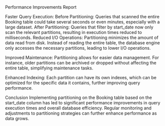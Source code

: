 Performance Improvements Report

Faster Query Execution:
Before Partitioning: Queries that scanned the entire Booking table could take several seconds or even minutes, especially with a large dataset.
After Partitioning: Queries that filter by start_date now only scan the relevant partitions, resulting in execution times reduced to milliseconds.
Reduced I/O Operations:
Partitioning minimizes the amount of data read from disk. Instead of reading the entire table, the database engine only accesses the necessary partitions, leading to lower I/O operations.

Improved Maintenance:
Partitioning allows for easier data management. For instance, older partitions can be archived or dropped without affecting the entire table, simplifying maintenance tasks.

Enhanced Indexing:
Each partition can have its own indexes, which can be optimized for the specific data it contains, further improving query performance.

Conclusion
Implementing partitioning on the Booking table based on the start_date column has led to significant performance improvements in query execution times and overall database efficiency. Regular monitoring and adjustments to partitioning strategies can further enhance performance as data grows.
